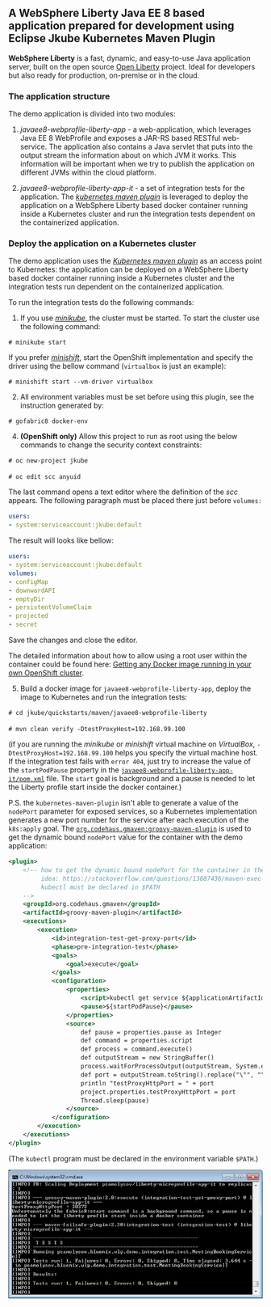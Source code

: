## A WebSphere Liberty Java EE 8 based application prepared for development using Eclipse Jkube Kubernetes Maven Plugin

**WebSphere Liberty** is a fast, dynamic, and easy-to-use Java application server, built on the open source 
[Open Liberty][openliberty] project. Ideal for developers but also ready for production, on-premise or in the cloud.

### The application structure

The demo application is divided into two modules:
 1. *javaee8-webprofile-liberty-app* - a web-application, which leverages Java EE 8 WebProfile and exposes a JAR-RS based RESTful 
 web-service. The application also contains a Java servlet that puts into the output stream the information about on which JVM it 
 works. This information will be important when we try to publish the application on different JVMs within the cloud platform.

 1. *javaee8-webprofile-liberty-app-it* - a set of integration tests for the application. The *[kubernetes maven plugin][k-m-p]* is
 leveraged to deploy the application on a WebSphere Liberty based docker container running inside a Kubernetes cluster and run 
 the integration tests dependent on the containerized application. 


### Deploy the application on a Kubernetes cluster

The demo application uses the *[Kubernetes maven plugin][k-m-p]* as an access point to Kubernetes: the application can be deployed on a 
WebSphere Liberty based docker container running inside a Kubernetes cluster and the integration tests run dependent on the containerized
application.

To run the integration tests do the following commands:


1. If you use *[minikube]*, the cluster must be started. To start the cluster use the following command:

```
# minikube start
```

If you prefer *[minishift]*, start the OpenShift implementation and specify the driver using the bellow command
(`virtualbox` is just an example):

```
# minishift start --vm-driver virtualbox
```
                        
2. All environment variables must be set before using this plugin, see the instruction generated by:

```
# gofabric8 docker-env
```  

4. **(OpenShift only)** Allow this project to run as root using the below commands to change the security context constraints:

```
# oc new-project jkube

# oc edit scc anyuid
```

The last command opens a text editor where the definition of the *scc* appears. The following paragraph must be placed there
just before `volumes:`

```yaml
users:
- system:serviceaccount:jkube:default
```

The result will looks like bellow:

```yaml
users:
- system:serviceaccount:jkube:default
volumes:
- configMap
- downwardAPI
- emptyDir
- persistentVolumeClaim
- projected
- secret
```

Save the changes and close the editor.

The detailed information about how to allow using a root user within the container could be found here: [Getting any Docker image 
running in your own OpenShift cluster][allow-using-a-root-user].

5. Build a docker image for `javaee8-webprofile-liberty-app`, deploy the image to Kubernetes and run the integration tests:

```
# cd jkube/quickstarts/maven/javaee8-webprofile-liberty

# mvn clean verify -DtestProxyHost=192.168.99.100
```

(if you are running the *minikube* or *minishift* virtual machine on *VirtualBox*, `-DtestProxyHost=192.168.99.100` helps you
specify the virtual machine host. If the integration test fails with `error 404`, just try to increase the value of the `startPodPause`
property in the [`javaee8-webprofile-liberty-app-it/pom.xml`](javaee8-webprofile-liberty-app-it/pom.xml) file. The `start` goal is 
background and a pause is needed to let the Liberty profile start inside the docker container.)

P.S. the `kubernetes-maven-plugin` isn't able to generate a value of the `nodePort` parameter for exposed services, so a Kubernetes 
implementation generates a new port number for the service after each execution of the `k8s:apply` goal. 
The [`org.codehaus.gmaven:groovy-maven-plugin`][groovy-maven-plugin] is used to get the dynamic bound `nodePort` value for the 
container with the demo application:

```xml
<plugin>
    <!-- how to get the dynamic bound nodePort for the container in the kubernetes cluster
         idea: https://stackoverflow.com/questions/13887436/maven-exec-bash-script-and-save-output-as-property
         kubectl must be declared in $PATH
    -->
    <groupId>org.codehaus.gmaven</groupId>
    <artifactId>groovy-maven-plugin</artifactId>
    <executions>
        <execution>
            <id>integration-test-get-proxy-port</id>
            <phase>pre-integration-test</phase>
            <goals>
                <goal>execute</goal>
            </goals>
            <configuration>
                <properties>
                    <script>kubectl get service ${applicationArtifactId} -n ${docker.user} -o jsonpath="{.spec.ports[0].nodePort}"</script>
                    <pause>${startPodPause}</pause>
                </properties>
                <source>
                    def pause = properties.pause as Integer             
                    def command = properties.script
                    def process = command.execute()
                    def outputStream = new StringBuffer()
                    process.waitForProcessOutput(outputStream, System.err)
                    def port = outputStream.toString().replace("\"", "").trim()
                    println "testProxyHttpPort = " + port
                    project.properties.testProxyHttpPort = port
                    Thread.sleep(pause)
                </source>
            </configuration>
        </execution>
    </executions>
</plugin>
```

(The `kubectl` program must be declared in the environment variable `$PATH`.)

![Successfully run containerized integration tests](.github/integration-test-successfully-run.png)

[openliberty]: http://openliberty.io/
[k-m-p]: https://www.eclipse.org/jkube
[minikube]: https://github.com/kubernetes/minikube
[minishift]: https://www.openshift.org/minishift/
[groovy-maven-plugin]: https://groovy.github.io/gmaven/groovy-maven-plugin/
[allow-using-a-root-user]: https://blog.openshift.com/getting-any-docker-image-running-in-your-own-openshift-cluster/
